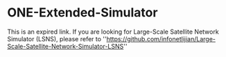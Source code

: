 # ONE-Extended-Simulator
This is an expired link. If you are looking for Large-Scale Satellite Network Simulator (LSNS), please refer to ''https://github.com/infonetlijian/Large-Scale-Satellite-Network-Simulator-LSNS''
